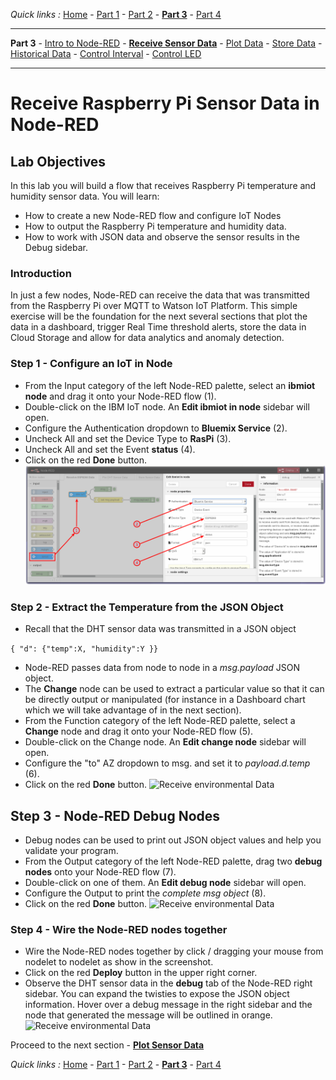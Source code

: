 *Quick links :*
[Home](/README.md) - [Part 1](/part1/README.md) - [Part 2](/part2/README.md) - [**Part 3**](/part3/README.md) - [Part 4](/part4/README.md)
***
**Part 3** - [Intro to Node-RED](/part3/NODERED.md) - [**Receive Sensor Data**](/part3/DHTDATA.md) - [Plot Data](/part3/DASHBOARD.md) - [Store Data](/part3/CLOUDANT.md) - [Historical Data](/part3/HISTORY.md) - [Control Interval](/part3/INTERVAL.md) - [Control LED](/part3/LED.md)
***

# Receive Raspberry Pi Sensor Data in Node-RED

## Lab Objectives

In this lab you will build a flow that receives Raspberry Pi temperature and humidity sensor data.  You will learn:

- How to create a new Node-RED flow and configure IoT Nodes
- How to output the Raspberry Pi temperature and humidity data.
- How to work with JSON data and observe the sensor results in the Debug sidebar.

### Introduction

In just a few nodes, Node-RED can receive the data that was transmitted from the Raspberry Pi over MQTT to Watson IoT Platform.  This simple exercise will be the foundation for the next several sections that plot the data in a dashboard, trigger Real Time threshold alerts, store the data in Cloud Storage and allow for data analytics and anomaly detection.

### Step 1 - Configure an IoT in Node

- From the Input category of the left Node-RED palette, select an **ibmiot node** and drag it onto your Node-RED flow (1).
- Double-click on the IBM IoT node. An **Edit ibmiot in node** sidebar will open.
- Configure the Authentication dropdown to **Bluemix Service** (2).
- Uncheck All and set the Device Type to **RasPi** (3).
- Uncheck All and set the Event **status** (4).
- Click on the red **Done** button.
 ![Receive Raspberry Pi Data](screenshots/ESP8266-ReceiveDHTdata-IoTnode.png)

### Step 2 - Extract the Temperature from the JSON Object

- Recall that the DHT sensor data was transmitted in a JSON object

 ```{ "d": {"temp":X, "humidity":Y }}```

- Node-RED passes data from node to node in a *msg.payload* JSON object.
- The **Change** node can be used to extract a particular value so that it can be directly output or manipulated (for instance in a Dashboard chart which we will take advantage of in the next section).
- From the Function category of the left Node-RED palette, select a **Change** node and drag it onto your Node-RED flow (5).
- Double-click on the Change node. An **Edit change node** sidebar will open.
- Configure the "to" AZ dropdown to msg. and set it to *payload.d.temp* (6).
- Click on the red **Done** button.
 ![Receive environmental Data](screenshots/ESP8266-ReceiveDHTdata-Changenode.png)

## Step 3 - Node-RED Debug Nodes

- Debug nodes can be used to print out JSON object values and help you validate your program.
- From the Output category of the left Node-RED palette, drag two **debug nodes** onto your Node-RED flow (7).
- Double-click on one of them. An **Edit debug node** sidebar will open.
- Configure the Output to print the *complete msg object* (8).
- Click on the red **Done** button.
 ![Receive environmental Data](screenshots/ESP8266-ReceiveDHTdata-Debugnode.png)

### Step 4 - Wire the Node-RED nodes together

- Wire the Node-RED nodes together by click / dragging your mouse from nodelet to nodelet as show in the screenshot.
- Click on the red **Deploy** button in the upper right corner.
 - Observe the DHT sensor data in the **debug** tab of the Node-RED right sidebar.  You can expand the twisties to expose the JSON object information. Hover over a debug message in the right sidebar and the node that generated the message will be outlined in orange.
  ![Receive environmental Data](screenshots/ESP8266-ReceiveDHTdata-Deploy.png)

Proceed to the next section - [**Plot Sensor Data**](/part3/DASHBOARD.md)

*Quick links :*
[Home](/README.md) - [Part 1](/part1/README.md) - [Part 2](/part2/README.md) - [**Part 3**](/part3/README.md) - [Part 4](/part4/README.md)
